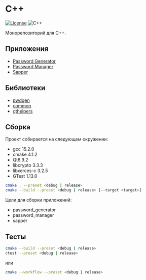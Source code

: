 # C++

[![License](https://www.panteleyev.org/badges/license-bsd-2.svg)](LICENSE)
![C++](https://www.panteleyev.org/badges/cpp-20.svg)

Монорепозиторий для C++.

## Приложения

+ [Password Generator](./apps/password_generator)
+ [Password Manager](./apps/password_manager)
+ [Sapper](./apps/sapper)

## Библиотеки

+ [pwdgen](./libs/pwdgen)
+ [common](./libs/common)
+ [qthelpers](./libs/qthelpers)

## Сборка

Проект собирается на следующем окружении:
* gcc 15.2.0
* cmake 4.1.2
* Qt6.9.2
* libcrypto 3.3.3
* libxerces-c 3.2.5
* GTest 1.13.0

```sh
cmake . --preset <debug | release>
cmake --build --preset <debug | release> [--target <target>]
```

Цели для сборки приложений:
* password_generator
* password_manager
* sapper

## Тесты

```sh
cmake --build --preset <debug | release>
ctest --preset <debug | release>
```

или


```sh
cmake --workflow --preset <debug | release>
```
